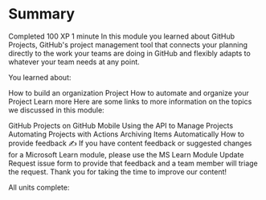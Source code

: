 # Summary
Completed
100 XP
1 minute
In this module you learned about GitHub Projects, GitHub's project management tool that connects your planning directly to the work your teams are doing in GitHub and flexibly adapts to whatever your team needs at any point.

You learned about:

How to build an organization Project
How to automate and organize your Project
Learn more
Here are some links to more information on the topics we discussed in this module:

GitHub Projects on GitHub Mobile
Using the API to Manage Projects
Automating Projects with Actions
Archiving Items Automatically
How to provide feedback ✍️
If you have content feedback or suggested changes for a Microsoft Learn module, please use the MS Learn Module Update Request issue form to provide that feedback and a team member will triage the request. Thank you for taking the time to improve our content!

All units complete:
